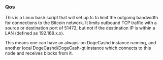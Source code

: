 ### Qos ###

This is a Linux bash script that will set up tc to limit the outgoing bandwidth for connections to the Bitcoin network. It limits outbound TCP traffic with a source or destination port of 51472, but not if the destination IP is within a LAN (defined as 192.168.x.x).

This means one can have an always-on DogeCashd instance running, and another local DogeCashd/DogeCash-qt instance which connects to this node and receives blocks from it.
